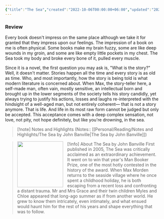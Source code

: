 ```yaml
---
{"title":"The Sea","created":"2022-10-06T00:00:00+06:00","updated":"2023-02-12T11:55:35+06:00","read_count":1,"authors":["John Banville"],"isbn10":1400097029,"rating":5,"reviewed":true,"cover":"https://images-na.ssl-images-amazon.com/images/S/compressed.photo.goodreads.com/books/1386924824i/3656.jpg","dg-metatags":{"og:image":"https://images-na.ssl-images-amazon.com/images/S/compressed.photo.goodreads.com/books/1386924824i/3656.jpg"},"dg-publish":true,"dg-note-icon":3,"log":[{"status":"Read","timestamp":"2022-10-08T00:00:00+06:00"},{"status":"To Read","timestamp":"2022-10-06T00:00:00+06:00"}],"status":"Read","dg-path":"Reading/Books/Read/The Sea by John Banville.md","permalink":"/reading/books/read/the-sea-by-john-banville/","metatags":{"og:image":"https://images-na.ssl-images-amazon.com/images/S/compressed.photo.goodreads.com/books/1386924824i/3656.jpg"},"dgPassFrontmatter":true,"noteIcon":3}
---
```


### Review
Every book doesn't impress on the same place although we take it for granted that they impress upon our feelings. The impression of a book on me is often physical. Some books make my brain fuzzy, some are like deep wounds in my groin, and some are like empty little pockets in my chest. The Sea took my body and broke every bone of it, pulled every muscle.

Since it is a novel, the first question you may ask is, "What is the story?" Well, it doesn't matter. Stories happen all the time and every story is as old as time. Who, and most importantly, how the story is being told is what modern literature is concerned about. When Max, the story-teller here, a self-made man, often vain, mostly sensitive, an intellectual born and brought up in the lower segments of the society tells his story candidly, yet always trying to justify his actions, losses and laughs re-interpreted with the hindsight of a well-aged man, but not entirely coherent— that is not a story anymore. That is life. And life in its most raw form cannot be judged but only be accepted. This acceptance comes with a deep complex sensation, not love, not pity, not hope definitely, but like you're drowning, in the sea.

> [!note] Notes and Highlights
> (Notes:: [[Personal/Reading/Notes and Highlights/The Sea by John Banville\|The Sea by John Banville]])

> [!info] About The Sea by John Banville
><img src="https://books.google.com/books/content?id=ZeaVpwAACAAJ&printsec=frontcover&img=1&zoom=1&source=gbs_api" style="float: left; margin-right: 1em;width: 150px; height: auto;" /> First published in 2005, The Sea was critically acclaimed as an extraordinary achievement. It went on to win that year's Man Booker Prize, one of the most hotly contested in the history of the award. When Max Morden returns to the seaside village where he once spent a childhood holiday, he is both escaping from a recent loss and confronting a distant trauma. Mr and Mrs Grace and their twin children Myles and Chloe appeared that long-ago summer as if from another world. He grew to know them intricately, even intimately, and what ensued would haunt him for the rest of his years and shape everything that was to follow.